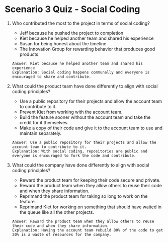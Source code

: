 # Scenario 3 Quiz - Social Coding

1. Who contributed the most to the project in terms of social coding?
    - Jeff because he pushed the project to completion
    - Kiet because he helped another team and shared his experience
    - Susan for being honest about the timeline 
    - The Innovation Group for rewarding behavior that produces good products 
    ```
    Answer: Kiet because he helped another team and shared his experience
    Explanation: Social coding happens communally and everyone is encouraged to share and contribute.
    ```

2. What could the product team have done differently to align with social coding principles?
    - Use a public repository for their projects and allow the account team to contribute to it. 
    - Prevent Kiet from working with the account team. 
    - Build the feature sooner without the account team and take the credit for it themselves.
    - Make a copy of their code and give it to the account team to use and maintain separately.
    ```
    Answer: Use a public repository for their projects and allow the account team to contribute to it.
    Explanation: With social coding, repositories are public and everyone is encouraged to fork the code and contribute.
    ```
    
3. What could the company have done differently to align with social coding principles?
    - Reward the product team for keeping their code secure and private. 
    - Reward the product team when they allow others to reuse their code and when they share information. 
    - Reprimand the product team for taking so long to work on the feature. 
    - Reprimand Kiet for working on something that should have waited in the queue like all the other projects. 
    ```
    Answer: Reward the product team when they allow others to reuse their code and when they share information. 
    Explanation: Having the account team rebuild 80% of the code to get 20% is a waste of resources for the company.
    ```